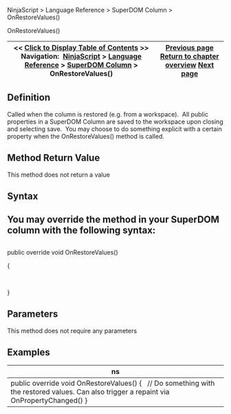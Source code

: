 ﻿
NinjaScript \> Language Reference \> SuperDOM Column \> OnRestoreValues()

OnRestoreValues()

| \<\< [Click to Display Table of Contents](onrestorevalues.md) \>\> **Navigation:**     [NinjaScript](ninjascript.md) \> [Language Reference](language_reference_wip.md) \> [SuperDOM Column](superdom_column.md) \> OnRestoreValues() | [Previous page](superdomcolumn_onrender.md) [Return to chapter overview](superdom_column.md) [Next page](sharpdx_sdk_reference.md) |
| --- | --- |
## Definition
Called when the column is restored (e.g. from a workspace).  All public properties in a SuperDOM Column are saved to the workspace upon closing and selecting save.  You may choose to do something explicit with a certain property when the OnRestoreValues() method is called.
 
## Method Return Value
This method does not return a value
 
## Syntax
## You may override the method in your SuperDOM column with the following syntax:
## 
public override void OnRestoreValues()  

{  

     

}
## 
## Parameters
This method does not require any parameters
## 
## Examples

| ns |
| --- |
| public override void OnRestoreValues() {    // Do something with the restored values. Can also trigger a repaint via OnPropertyChanged() } |
